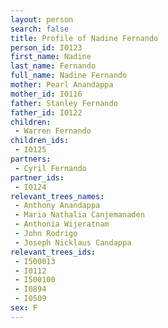 ```yaml
---
layout: person
search: false
title: Profile of Nadine Fernando
person_id: I0123
first_name: Nadine
last_name: Fernando
full_name: Nadine Fernando
mother: Pearl Anandappa
mother_id: I0116
father: Stanley Fernando
father_id: I0122
children:
 - Warren Fernando
children_ids:
 - I0125
partners:
 - Cyril Fernando
partner_ids:
 - I0124
relevant_trees_names:
 - Anthony Anandappa
 - Maria Nathalia Canjemanaden
 - Anthonia Wijeratnam
 - John Rodrigo
 - Joseph Nicklaus Candappa
relevant_trees_ids:
 - I500013
 - I0112
 - I500100
 - I0894
 - I0509
sex: F
---
```



